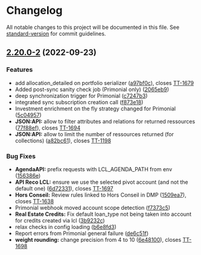 # Changelog

All notable changes to this project will be documented in this file. See [standard-version](https://github.com/conventional-changelog/standard-version) for commit guidelines.

## [2.20.0-2](https://gitlab.com/anatec/wesave/welearn-back/compare/tpbp-pre.2.20.0-1...tpbp-pre.2.20.0-2) (2022-09-23)


### Features

* add allocation_detailed on portfolio serializer ([a97bf0c](https://gitlab.com/anatec/wesave/welearn-back/commit/a97bf0c7238186b32450dad3d96d013ddc9bbd3c)), closes [TT-1679](https://anatecteam.atlassian.net/browse/TT-1679)
* Added post-sync sanity check job (Primonial only) ([2065eb9](https://gitlab.com/anatec/wesave/welearn-back/commit/2065eb9a8008af073dcf60bb93b238b36ef691af))
* deep synchronization trigger for Primonial ([c7247b3](https://gitlab.com/anatec/wesave/welearn-back/commit/c7247b30aaa8ea90fbbd61a9e741d1ae1e0c5f1b))
* integrated sync subscription creation call ([f873e18](https://gitlab.com/anatec/wesave/welearn-back/commit/f873e18d7474dfc69b065bebaaed3a78ff20f31f))
* Investment enrichment on the fly strategy changed for Primonial ([5c04957](https://gitlab.com/anatec/wesave/welearn-back/commit/5c0495744ea42c48eba384305e8975c5e1645ed7))
* **JSON:API:** allow to filter attributes and relations for returned ressources ([77f88ef](https://gitlab.com/anatec/wesave/welearn-back/commit/77f88efecc44c2dc78666ee138fd2f9f8dd2f2d6)), closes [TT-1694](https://anatecteam.atlassian.net/browse/TT-1694)
* **JSON:API:** allow to limit the number of ressources returned (for collections) ([a82bc61](https://gitlab.com/anatec/wesave/welearn-back/commit/a82bc61cd1ca6ede001d61c1eedd7e0e99b4aebd)), closes [TT-1198](https://anatecteam.atlassian.net/browse/TT-1198)


### Bug Fixes

* **AgendaAPI:** prefix requests with LCL_AGENDA_PATH from env ([156386e](https://gitlab.com/anatec/wesave/welearn-back/commit/156386e7d47bdeffc88acb2e3d035004943fdbc1))
* **API Reco LCL:** ensure we use the selected pivot account (and not the default one) ([6d72331](https://gitlab.com/anatec/wesave/welearn-back/commit/6d72331fbc59f687d7658119987077fe9b14a2a6)), closes [TT-1697](https://anatecteam.atlassian.net/browse/TT-1697)
* **Hors Conseil:** Review rules linked to Hors Conseil in DMP ([1509ea7](https://gitlab.com/anatec/wesave/welearn-back/commit/1509ea7fdc4aee297a690e74391fee381fd38514)), closes [TT-1638](https://anatecteam.atlassian.net/browse/TT-1638)
* Primonial webhook moved account scope detection ([f7373c5](https://gitlab.com/anatec/wesave/welearn-back/commit/f7373c5c26181d5e83cb1d8efb1080cd4551b5bd))
* **Real Estate Credits:** Fix default loan_type not being taken into account for credits created via lcl ([3b9232c](https://gitlab.com/anatec/wesave/welearn-back/commit/3b9232ceee0db51e1d0f48ab1c0abfa7ee10948a))
* relax checks in config loading ([b6e8fd3](https://gitlab.com/anatec/wesave/welearn-back/commit/b6e8fd3648c608424dfecfec61b74ab3abf35f91))
* Report errors from Primonial general failure ([de6c51f](https://gitlab.com/anatec/wesave/welearn-back/commit/de6c51fc5e15d99a0ac5f27e519e6ce73926fe47))
* **weight rounding:** change precision from 4 to 10 ([6e48100](https://gitlab.com/anatec/wesave/welearn-back/commit/6e481008786063c5a5e20b0fe139c49934f9a583)), closes [TT-1698](https://anatecteam.atlassian.net/browse/TT-1698)
